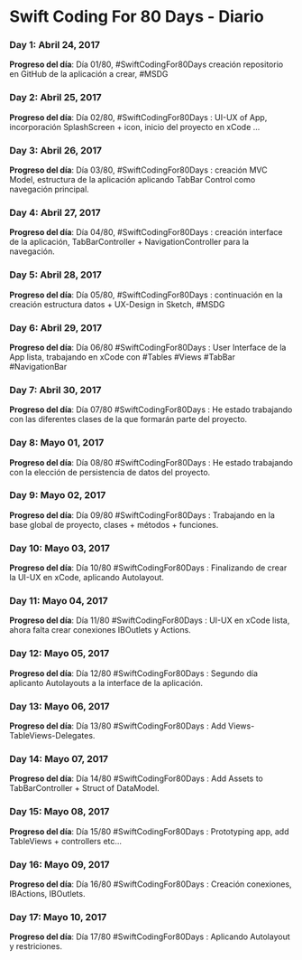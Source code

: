 # Swift Coding For 80 Days - Diario

### Day 1: Abril 24, 2017 

**Progreso del día**: Día 01/80, #SwiftCodingFor80Days creación repositorio en GitHub de la aplicación a crear, #MSDG

### Day 2: Abril 25, 2017 

**Progreso del día**: Día 02/80, #SwiftCodingFor80Days :  UI-UX of App, incorporación SplashScreen + icon, inicio del proyecto en xCode … 

### Day 3: Abril 26, 2017 

**Progreso del día**: Día 03/80, #SwiftCodingFor80Days : creación MVC Model, estructura de la aplicación aplicando TabBar Control como navegación principal.


### Day 4: Abril 27, 2017 

**Progreso del día**: Día 04/80, #SwiftCodingFor80Days : creación interface de la aplicación, TabBarController + NavigationController para la navegación.

### Day 5: Abril 28, 2017 

**Progreso del día**: Día 05/80, #SwiftCodingFor80Days :  continuación en la creación estructura datos + UX-Design in Sketch, #MSDG

### Day 6: Abril 29, 2017 
**Progreso del día**: Día 06/80  #SwiftCodingFor80Days : User Interface de la App lista, trabajando en xCode con #Tables #Views #TabBar #NavigationBar

### Day 7: Abril 30, 2017 
**Progreso del día**: Día 07/80  #SwiftCodingFor80Days : He estado trabajando con las diferentes clases de la que formarán parte del proyecto.

### Day 8: Mayo 01, 2017 
**Progreso del día**: Día 08/80  #SwiftCodingFor80Days : He estado trabajando con la elección de persistencia de datos del proyecto.

### Day 9: Mayo 02, 2017 
**Progreso del día**: Día 09/80  #SwiftCodingFor80Days : Trabajando en la base global de proyecto, clases + métodos + funciones.


### Day 10: Mayo 03, 2017 
**Progreso del día**: Día 10/80  #SwiftCodingFor80Days : Finalizando de crear la UI-UX en xCode, aplicando Autolayout.

### Day 11: Mayo 04, 2017 
**Progreso del día**: Día 11/80  #SwiftCodingFor80Days : UI-UX en xCode lista, ahora falta crear conexiones IBOutlets y Actions.

### Day 12: Mayo 05, 2017 
**Progreso del día**: Día 12/80  #SwiftCodingFor80Days : Segundo día aplicanto Autolayouts a la interface de la aplicación.

### Day 13: Mayo 06, 2017 
**Progreso del día**: Día 13/80  #SwiftCodingFor80Days : Add Views-TableViews-Delegates.

### Day 14: Mayo 07, 2017 
**Progreso del día**: Día 14/80  #SwiftCodingFor80Days : Add Assets to TabBarController + Struct of DataModel. 

### Day 15: Mayo 08, 2017 
**Progreso del día**: Día 15/80  #SwiftCodingFor80Days : Prototyping app, add TableViews + controllers etc...

### Day 16: Mayo 09, 2017 
**Progreso del día**: Día 16/80  #SwiftCodingFor80Days : Creación conexiones, IBActions, IBOutlets.

### Day 17: Mayo 10, 2017 
**Progreso del día**: Día 17/80  #SwiftCodingFor80Days : Aplicando Autolayout y restriciones.

